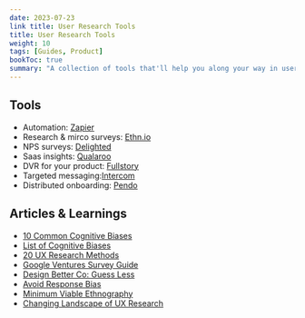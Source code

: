 ```yaml
---
date: 2023-07-23
link title: User Research Tools
title: User Research Tools
weight: 10
tags: [Guides, Product]
bookToc: true
summary: "A collection of tools that'll help you along your way in user research."
---
```


## Tools
- Automation: [Zapier](https://zapier.com/)
- Research & mirco surveys: [Ethn.io](https://ethn.io/)
- NPS surveys: [Delighted](https://delighted.com/)
- Saas insights: [Qualaroo](https://qualaroo.com/)
- DVR for your product: [Fullstory](https://www.fullstory.com/)
- Targeted messaging:[Intercom](https://www.intercom.com/)
- Distributed onboarding: [Pendo](https://pendo.io/)

## Articles & Learnings
- [10 Common Cognitive Biases](https://uxdesign.cc-10-cognitive-biases-to-avoid-in-user-research-and-how-to-avoid-them-993aa397c8c6)
- [List of Cognitive Biases](https://en.wikipedia.org/wiki/List_of_cognitive_biases)
- [20 UX Research Methods](https://docs.google.com/document/d-1Ij8QV0k2BjeZ_7MdKeRwuOyq2dBLviwJ1YgjXtwT_K4/edit#heading=h.emggo56ca2h2)
- [Google Ventures Survey Guide](https://library.gv.com-improve-your-startup-s-surveys-and-get-even-better-data-7b0272f74c23#.uxkcogqna)
- [Design Better Co: Guess Less](https://www.designbetter.co/principles-of-product-design-guess-less)
- [Avoid Response Bias](http://austinresearch.co.uk/avoiding-response-bias-due-to-answer-order/)
- [Minimum Viable Ethnography](https://medium.com/mule-design-minimum-viable-ethnography-a047e9358df0)
- [Changing Landscape of UX Research](https://medium.com/@johnpcutler-10-ways-ux-research-is-changing-62fde944672)